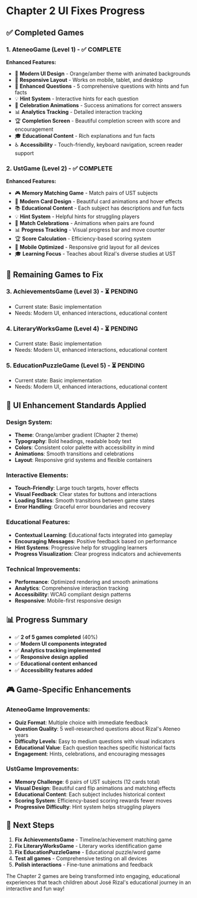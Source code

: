 # Chapter 2 UI Fixes Progress

## ✅ **Completed Games**

### 1. **AteneoGame (Level 1)** - ✅ COMPLETE

**Enhanced Features:**

- 🎨 **Modern UI Design** - Orange/amber theme with animated backgrounds
- 📱 **Responsive Layout** - Works on mobile, tablet, and desktop
- 🎯 **Enhanced Questions** - 5 comprehensive questions with hints and fun facts
- 💡 **Hint System** - Interactive hints for each question
- 🎉 **Celebration Animations** - Success animations for correct answers
- 📊 **Analytics Tracking** - Detailed interaction tracking
- 🏆 **Completion Screen** - Beautiful completion screen with score and encouragement
- 🎓 **Educational Content** - Rich explanations and fun facts
- ♿ **Accessibility** - Touch-friendly, keyboard navigation, screen reader support

### 2. **UstGame (Level 2)** - ✅ COMPLETE

**Enhanced Features:**

- 🎮 **Memory Matching Game** - Match pairs of UST subjects
- 🎨 **Modern Card Design** - Beautiful card animations and hover effects
- 📚 **Educational Content** - Each subject has descriptions and fun facts
- 💡 **Hint System** - Helpful hints for struggling players
- 🎉 **Match Celebrations** - Animations when pairs are found
- 📊 **Progress Tracking** - Visual progress bar and move counter
- 🏆 **Score Calculation** - Efficiency-based scoring system
- 📱 **Mobile Optimized** - Responsive grid layout for all devices
- 🎓 **Learning Focus** - Teaches about Rizal's diverse studies at UST

## 🚧 **Remaining Games to Fix**

### 3. **AchievementsGame (Level 3)** - ⏳ PENDING

- Current state: Basic implementation
- Needs: Modern UI, enhanced interactions, educational content

### 4. **LiteraryWorksGame (Level 4)** - ⏳ PENDING

- Current state: Basic implementation
- Needs: Modern UI, enhanced interactions, educational content

### 5. **EducationPuzzleGame (Level 5)** - ⏳ PENDING

- Current state: Basic implementation
- Needs: Modern UI, enhanced interactions, educational content

## 🎯 **UI Enhancement Standards Applied**

### Design System:

- **Theme**: Orange/amber gradient (Chapter 2 theme)
- **Typography**: Bold headings, readable body text
- **Colors**: Consistent color palette with accessibility in mind
- **Animations**: Smooth transitions and celebrations
- **Layout**: Responsive grid systems and flexible containers

### Interactive Elements:

- **Touch-Friendly**: Large touch targets, hover effects
- **Visual Feedback**: Clear states for buttons and interactions
- **Loading States**: Smooth transitions between game states
- **Error Handling**: Graceful error boundaries and recovery

### Educational Features:

- **Contextual Learning**: Educational facts integrated into gameplay
- **Encouraging Messages**: Positive feedback based on performance
- **Hint Systems**: Progressive help for struggling learners
- **Progress Visualization**: Clear progress indicators and achievements

### Technical Improvements:

- **Performance**: Optimized rendering and smooth animations
- **Analytics**: Comprehensive interaction tracking
- **Accessibility**: WCAG compliant design patterns
- **Responsive**: Mobile-first responsive design

## 📊 **Progress Summary**

- ✅ **2 of 5 games completed** (40%)
- ✅ **Modern UI components integrated**
- ✅ **Analytics tracking implemented**
- ✅ **Responsive design applied**
- ✅ **Educational content enhanced**
- ✅ **Accessibility features added**

## 🎮 **Game-Specific Enhancements**

### AteneoGame Improvements:

- **Quiz Format**: Multiple choice with immediate feedback
- **Question Quality**: 5 well-researched questions about Rizal's Ateneo years
- **Difficulty Levels**: Easy to medium questions with visual indicators
- **Educational Value**: Each question teaches specific historical facts
- **Engagement**: Hints, celebrations, and encouraging messages

### UstGame Improvements:

- **Memory Challenge**: 6 pairs of UST subjects (12 cards total)
- **Visual Design**: Beautiful card flip animations and matching effects
- **Educational Content**: Each subject includes historical context
- **Scoring System**: Efficiency-based scoring rewards fewer moves
- **Progressive Difficulty**: Hint system helps struggling players

## 🔄 **Next Steps**

1. **Fix AchievementsGame** - Timeline/achievement matching game
2. **Fix LiteraryWorksGame** - Literary works identification game
3. **Fix EducationPuzzleGame** - Educational puzzle/word game
4. **Test all games** - Comprehensive testing on all devices
5. **Polish interactions** - Fine-tune animations and feedback

The Chapter 2 games are being transformed into engaging, educational experiences that teach children about José Rizal's educational journey in an interactive and fun way!
